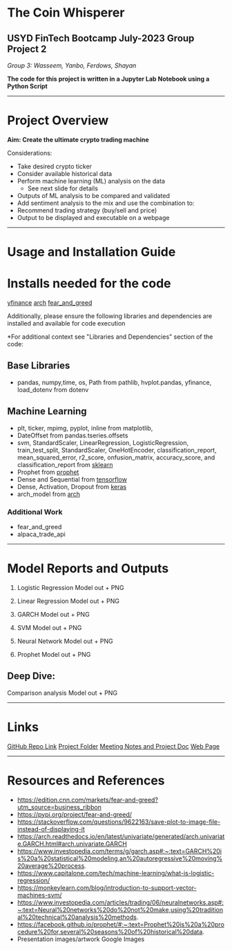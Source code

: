 # The Coin Whisperer
## USYD FinTech Bootcamp July-2023 Group Project 2
*Group 3: Wasseem, Yanbo, Ferdows, Shayan*

**The code for this project is written in a Jupyter Lab Notebook using a Python Script** 

---
# Project Overview
**Aim: Create the ultimate crypto trading machine**

Considerations:
* Take desired crypto ticker
* Consider available historical data
* Perform machine learning (ML) analysis on the data
  * See next slide for details
* Outputs of ML analysis to be compared and validated
* Add sentiment analysis to the mix and use the combination to:
* Recommend trading strategy (buy/sell and price)
* Output to be displayed and executable on a webpage


---
# Usage and Installation Guide

# Installs needed for the code
[yfinance](https://pypi.org/project/yfinance/)
[arch](https://pypi.org/project/arch/)
[fear_and_greed](https://pypi.org/project/fear-and-greed/)

Additionally, please ensure the following libraries and dependencies are installed and available for code execution

*For additional context see "Libraries and Dependencies" section of the code:
## Base Libraries
- pandas, numpy,time, os, Path from pathlib, hvplot.pandas, yfinance, load_dotenv from dotenv  

## Machine Learning
- plt, ticker, mpimg, pyplot, inline from matplotlib, 
- DateOffset from pandas.tseries.offsets  
- svm, StandardScaler, LinearRegression, LogisticRegression, train_test_split, StandardScaler, OneHotEncoder, classification_report, mean_squared_error, r2_score, onfusion_matrix, accuracy_score, and classification_report from [sklearn](https://scikit-learn.org/stable/)
- Prophet from [prophet](https://facebook.github.io/prophet/)  
- Dense and Sequential from [tensorflow](https://www.tensorflow.org)
-  Dense, Activation, Dropout from [keras](https://keras.io)
- arch_model from [arch](https://arch.readthedocs.io/en/latest/)

### Additional Work
- fear_and_greed
- alpaca_trade_api

---
# Model Reports and Outputs
1. Logistic Regression
Model out + PNG
  
2. Linear Regression
Model out + PNG

3. GARCH
Model out + PNG

4. SVM
Model out + PNG

5. Neural Network
Model out + PNG

6. Prophet
Model out + PNG

## Deep Dive: 
Comparison analysis
Model out + PNG


---
# Links
[GitHub Repo Link](https://github.com/YanboZhu1989/FinTech_Project_2.git)
[Project Folder](https://drive.google.com/drive/folders/1nUekI4111UTUd9Az__QJC9vdLuj1YYQK?usp=sharing)
[Meeting Notes and Project Doc](https://docs.google.com/document/d/1I_i6JGlAO6SgynetaENlZ5KDaHw66uHzHLZBa2tHPOw/edit?usp=sharing)
[Web Page]()

---
# Resources and References
- https://edition.cnn.com/markets/fear-and-greed?utm_source=business_ribbon
- https://pypi.org/project/fear-and-greed/
- https://stackoverflow.com/questions/9622163/save-plot-to-image-file-instead-of-displaying-it
- https://arch.readthedocs.io/en/latest/univariate/generated/arch.univariate.GARCH.html#arch.univariate.GARCH
- https://www.investopedia.com/terms/g/garch.asp#:~:text=GARCH%20is%20a%20statistical%20modeling,an%20autoregressive%20moving%20average%20process.
- https://www.capitalone.com/tech/machine-learning/what-is-logistic-regression/
- https://monkeylearn.com/blog/introduction-to-support-vector-machines-svm/
- https://www.investopedia.com/articles/trading/06/neuralnetworks.asp#:~:text=Neural%20networks%20do%20not%20make,using%20traditional%20technical%20analysis%20methods.
- https://facebook.github.io/prophet/#:~:text=Prophet%20is%20a%20procedure%20for,several%20seasons%20of%20historical%20data.
- Presentation images/artwork  Google Images



